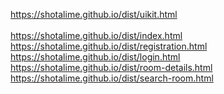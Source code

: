 https://shotalime.github.io/dist/uikit.html <br>
<br>
https://shotalime.github.io/dist/index.html <br>
https://shotalime.github.io/dist/registration.html <br>
https://shotalime.github.io/dist/login.html <br>
https://shotalime.github.io/dist/room-details.html <br>
https://shotalime.github.io/dist/search-room.html <br>
